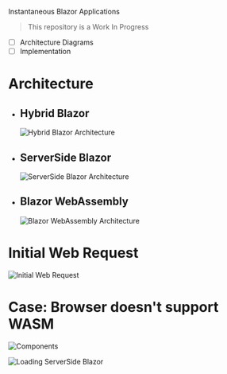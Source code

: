 Instantaneous Blazor Applications

> This repository is a Work In Progress

- [ ] Architecture Diagrams
- [ ] Implementation

# Architecture

- ## Hybrid Blazor
  ![Hybrid Blazor Architecture](http://www.plantuml.com/plantuml/proxy?src=https://raw.githubusercontent.com/isc30/instant-blazor/master/doc/diagrams/HybridBlazorArchitecture.puml?v=7)

- ## ServerSide Blazor
  ![ServerSide Blazor Architecture](http://www.plantuml.com/plantuml/proxy?src=https://raw.githubusercontent.com/isc30/instant-blazor/master/doc/diagrams/ServerSideBlazorArchitecture.puml?v=7)

- ## Blazor WebAssembly
  ![Blazor WebAssembly Architecture](http://www.plantuml.com/plantuml/proxy?src=https://raw.githubusercontent.com/isc30/instant-blazor/master/doc/diagrams/BlazorWebAssemblyArchitecture.puml?v=7)

# Initial Web Request
![Initial Web Request](http://www.plantuml.com/plantuml/proxy?src=https://raw.githubusercontent.com/isc30/instant-blazor/master/doc/diagrams/InitialWebRequest.puml?v=7)

# Case: Browser doesn't support WASM

![Components](http://www.plantuml.com/plantuml/proxy?src=https://raw.githubusercontent.com/isc30/instant-blazor/master/doc/diagrams/NotWasm-Components.puml?v=7)

![Loading ServerSide Blazor](http://www.plantuml.com/plantuml/proxy?src=https://raw.githubusercontent.com/isc30/instant-blazor/master/doc/diagrams/LoadingServerSideBlazor.puml?v=7)
